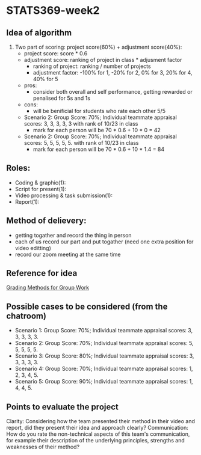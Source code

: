 # STATS369-week2

## Idea of algorithm
1. Two part of scoring: project score(60%) + adjustment score(40%):
    - project score: score * 0.6
    - adjustment score: ranking of project in class * adjusment factor
      - ranking of project: ranking / number of projects
      - adjustment factor: -100% for 1, -20% for 2, 0% for 3, 20% for 4, 40% for 5
    - pros:
      - consider both overall and self performance, getting rewarded or penalised for 5s and 1s
    - cons:
      - will be benificial for students who rate each other 5/5
    - Scenario 2:  Group Score: 70%; Individual teammate appraisal scores: 3, 3, 3, 3, 3 with rank of 10/23 in class
        - mark for each person will be 70 * 0.6 + 10 * 0 = 42
    - Scenario 2:  Group Score: 70%; Individual teammate appraisal scores: 5, 5, 5, 5, 5. with rank of 10/23 in class
        - mark for each person will be 70 * 0.6 + 10 * 1.4 = 84
    

## Roles:
- Coding & graphic(1):
- Script for present(1):
- Video processing & task submission(1):
- Report(1):

## Method of delievery: 
- getting togather and record the thing in person
- each of us record our part and put togather (need one extra position for video editting)
- record our zoom meeting at the same time

## Reference for idea
[Grading Methods for Group Work](https://www.cmu.edu/teaching/assessment/assesslearning/groupWorkGradingMethods.html)

## Possible cases to be considered (from the chatroom)
- Scenario 1:  Group Score: 70%; Individual teammate appraisal scores: 3, 3, 3, 3, 3. 
- Scenario 2:  Group Score: 70%; Individual teammate appraisal scores: 5, 5, 5, 5, 5.
- Scenario 3:  Group Score: 80%; Individual teammate appraisal scores: 3, 3, 3, 3, 3.
- Scenario 4:  Group Score: 70%; Individual teammate appraisal scores: 1, 2, 3, 4, 5.
- Scenario 5:  Group Score: 90%; Individual teammate appraisal scores: 1, 4, 4, 5.

## Points to evaluate the project
Clarity: Considering how the team presented their method in their video and report, did they present their idea and approach clearly?
Communication: How do you rate the non-technical aspects of this team's communication, for example their description of the underlying principles, strengths and weaknesses of their method?
